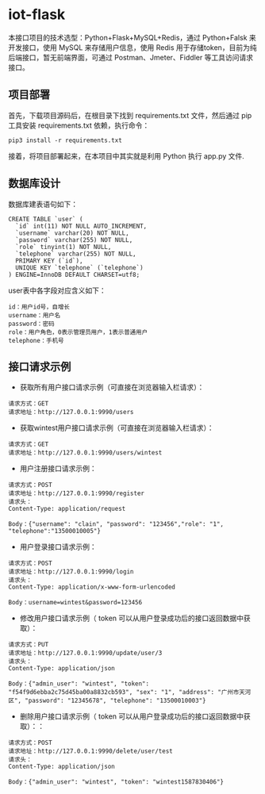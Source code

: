 # iot-flask

本接口项目的技术选型：Python+Flask+MySQL+Redis，通过 Python+Falsk 来开发接口，使用 MySQL 来存储用户信息，使用 Redis 用于存储token，目前为纯后端接口，暂无前端界面，可通过 Postman、Jmeter、Fiddler 等工具访问请求接口。

## 项目部署

首先，下载项目源码后，在根目录下找到 requirements.txt 文件，然后通过 pip 工具安装 requirements.txt 依赖，执行命令：

```
pip3 install -r requirements.txt
```

接着，将项目部署起来，在本项目中其实就是利用 Python 执行 app.py 文件.

## 数据库设计

数据库建表语句如下：

```
CREATE TABLE `user` (
  `id` int(11) NOT NULL AUTO_INCREMENT,
  `username` varchar(20) NOT NULL,
  `password` varchar(255) NOT NULL,
  `role` tinyint(1) NOT NULL,
  `telephone` varchar(255) NOT NULL,
  PRIMARY KEY (`id`),
  UNIQUE KEY `telephone` (`telephone`)
) ENGINE=InnoDB DEFAULT CHARSET=utf8;
```

user表中各字段对应含义如下：

```
id：用户id号，自增长
username：用户名
password：密码
role：用户角色，0表示管理员用户，1表示普通用户
telephone：手机号
```

## 接口请求示例

- 获取所有用户接口请求示例（可直接在浏览器输入栏请求）：

```
请求方式：GET
请求地址：http://127.0.0.1:9990/users
```

- 获取wintest用户接口请求示例（可直接在浏览器输入栏请求）：

```
请求方式：GET
请求地址：http://127.0.0.1:9990/users/wintest
```

- 用户注册接口请求示例：

```
请求方式：POST
请求地址：http://127.0.0.1:9990/register
请求头：
Content-Type: application/request

Body：{"username": "clain", "password": "123456","role": "1", "telephone":"13500010005"}
```

- 用户登录接口请求示例：

```
请求方式：POST
请求地址：http://127.0.0.1:9990/login
请求头：
Content-Type: application/x-www-form-urlencoded

Body：username=wintest&password=123456
```

- 修改用户接口请求示例（ token 可以从用户登录成功后的接口返回数据中获取）：

```
请求方式：PUT
请求地址：http://127.0.0.1:9990/update/user/3
请求头：
Content-Type: application/json

Body：{"admin_user": "wintest", "token": "f54f9d6ebba2c75d45ba00a8832cb593", "sex": "1", "address": "广州市天河区", "password": "12345678", "telephone": "13500010003"}
```

- 删除用户接口请求示例（ token 可以从用户登录成功后的接口返回数据中获取）：：

```
请求方式：POST
请求地址：http://127.0.0.1:9990/delete/user/test
请求头：
Content-Type: application/json

Body：{"admin_user": "wintest", "token": "wintest1587830406"}
```
